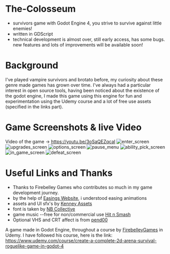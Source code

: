 # The-Colosseum
* survivors game with Godot Engine 4, you strive to survive against little enemies! 
* written in GDScript
* technical development is almost over, still early access, has some bugs. new features and lots of improvements will be available soon!
#
# Background
I've played vampire survivors and brotato before, my curiosity about these genre made games has grown over time. I've always had a particular interest in open source tools, having been noticed about the existence of the godot engine, I made this game using this engine for fun and experimentation using the Udemy course and a lot of free use assets (specified in the links part).
# 
# Game Screenshots & live Video
Video of the game -> 
https://youtu.be/3oSaQEZqcaI
![enter_screen](https://github.com/mec-cs/Godot-Survivor-Game/assets/102901204/48a12415-7b53-47e5-b062-b03cc2d86b50)
![upgrades_screen](https://github.com/mec-cs/Godot-Survivor-Game/assets/102901204/63612c62-5815-49f9-aabe-70aa61e1d83f)
![options_screen](https://github.com/mec-cs/Godot-Survivor-Game/assets/102901204/9abe38f3-95af-405a-a660-a1fbded4393b)
![pause_menu](https://github.com/mec-cs/Godot-Survivor-Game/assets/102901204/d9382bc9-8003-4a07-af98-79c96b962207)
![ability_pick_screen](https://github.com/mec-cs/Godot-Survivor-Game/assets/102901204/9ab66200-db27-403d-9c38-4113575c1e20)
![in_game_screen](https://github.com/mec-cs/Godot-Survivor-Game/assets/102901204/6bca751d-6eac-41c0-8ec3-f284b5703a43)
![defeat_screen](https://github.com/mec-cs/Godot-Survivor-Game/assets/102901204/fb0cb4bf-84aa-4236-9a73-1f8bd7c231d4)
#
#
#
#
#
# Useful Links and Thanks
* Thanks to Firebelley Games who contributes so much in my game development journey.
* by the help of [Easings Website](https://easings.net/en), i understood easing animations
* assets and UI sfx's by [Kenney Assets](https://www.kenney.nl/)
* font is taken by [NB Collective](https://nimblebeastscollective.itch.io/nb-pixel-font-bundle)
* game music --free for non/commercial use [Hit n Smash](https://freepd.com/)
* Optional VHS and CRT affect is from [pend00](https://godotshaders.com/shader/vhs-and-crt-monitor-effect/)

A game made in Godot Engine, throughout a course by [FirebelleyGames](https://www.youtube.com/@FirebelleyGames) in Udemy.
I have followed his course, here is the link: https://www.udemy.com/course/create-a-complete-2d-arena-survival-roguelike-game-in-godot-4
